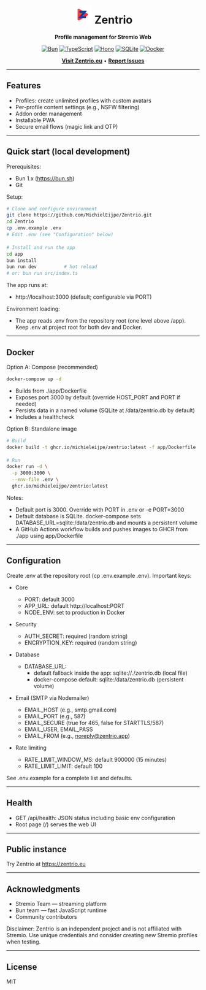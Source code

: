 <h1 align="center"><img src="app/src/static/logo/icon-512.png" alt="Zentrio Icon" width="48" height="48" /> Zentrio</h1>
<p align="center"><strong>Profile management for Stremio Web</strong></p>

<p align="center">
  <a href="https://bun.sh"><img src="https://img.shields.io/badge/Bun-000000?style=for-the-badge&logo=bun&logoColor=white" alt="Bun"></a>
  <a href="https://www.typescriptlang.org/"><img src="https://img.shields.io/badge/TypeScript-3178C6?style=for-the-badge&logo=typescript&logoColor=white" alt="TypeScript"></a>
  <a href="https://hono.dev/"><img src="https://img.shields.io/badge/Hono-FF6A00?style=for-the-badge&logo=hono&logoColor=white" alt="Hono"></a>
  <a href="https://www.sqlite.org/"><img src="https://img.shields.io/badge/SQLite-07405E?style=for-the-badge&logo=sqlite&logoColor=white" alt="SQLite"></a>
  <a href="https://www.docker.com/"><img src="https://img.shields.io/badge/Docker-2496ED?style=for-the-badge&logo=docker&logoColor=white" alt="Docker"></a>
</p>

<p align="center">
  <a href="https://zentrio.eu"><strong>Visit Zentrio.eu</strong></a> •
  <a href="https://github.com/MichielEijpe/Zentrio/issues"><strong>Report Issues</strong></a>
</p>

---

## Features

- Profiles: create unlimited profiles with custom avatars
- Per-profile content settings (e.g., NSFW filtering)
- Addon order management
- Installable PWA
- Secure email flows (magic link and OTP)

---

## Quick start (local development)

Prerequisites:
- Bun 1.x (https://bun.sh)
- Git

Setup:
```bash
# Clone and configure environment
git clone https://github.com/MichielEijpe/Zentrio.git
cd Zentrio
cp .env.example .env
# Edit .env (see "Configuration" below)

# Install and run the app
cd app
bun install
bun run dev          # hot reload
# or: bun run src/index.ts
```

The app runs at:
- http://localhost:3000 (default; configurable via PORT)

Environment loading:
- The app reads .env from the repository root (one level above /app). Keep .env at project root for both dev and Docker.

---

## Docker

Option A: Compose (recommended)
```bash
docker-compose up -d
```
- Builds from ./app/Dockerfile
- Exposes port 3000 by default (override HOST_PORT and PORT if needed)
- Persists data in a named volume (SQLite at /data/zentrio.db by default)
- Includes a healthcheck

Option B: Standalone image
```bash
# Build
docker build -t ghcr.io/michieleijpe/zentrio:latest -f app/Dockerfile ./app

# Run
docker run -d \
  -p 3000:3000 \
  --env-file .env \
  ghcr.io/michieleijpe/zentrio:latest
```

Notes:
- Default port is 3000. Override with PORT in .env or -e PORT=3000
- Default database is SQLite. docker-compose sets DATABASE_URL=sqlite:/data/zentrio.db and mounts a persistent volume
- A GitHub Actions workflow builds and pushes images to GHCR from ./app using app/Dockerfile

---

## Configuration

Create .env at the repository root (cp .env.example .env). Important keys:

- Core
  - PORT: default 3000
  - APP_URL: default http://localhost:PORT
  - NODE_ENV: set to production in Docker

- Security
  - AUTH_SECRET: required (random string)
  - ENCRYPTION_KEY: required (random string)

- Database
  - DATABASE_URL:
    - default fallback inside the app: sqlite://./zentrio.db (local file)
    - docker-compose default: sqlite:/data/zentrio.db (persistent volume)

- Email (SMTP via Nodemailer)
  - EMAIL_HOST (e.g., smtp.gmail.com)
  - EMAIL_PORT (e.g., 587)
  - EMAIL_SECURE (true for 465, false for STARTTLS/587)
  - EMAIL_USER, EMAIL_PASS
  - EMAIL_FROM (e.g., noreply@zentrio.app)

- Rate limiting
  - RATE_LIMIT_WINDOW_MS: default 900000 (15 minutes)
  - RATE_LIMIT_LIMIT: default 100

See .env.example for a complete list and defaults.

---

## Health

- GET /api/health: JSON status including basic env configuration
- Root page (/) serves the web UI

---

## Public instance

Try Zentrio at https://zentrio.eu

---

## Acknowledgments

- Stremio Team — streaming platform
- Bun team — fast JavaScript runtime
- Community contributors

Disclaimer: Zentrio is an independent project and is not affiliated with Stremio. Use unique credentials and consider creating new Stremio profiles when testing.

---

## License

MIT
